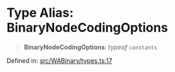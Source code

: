 # Type Alias: BinaryNodeCodingOptions

> **BinaryNodeCodingOptions**: *typeof* `constants`

Defined in: [src/WABinary/types.ts:17](https://github.com/Fokusdotid/bail/blob/cf6cc85134e12081bc635cea02cc0eee74033a81/src/WABinary/types.ts#L17)
